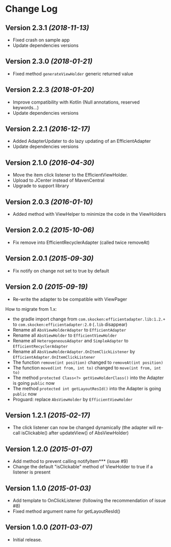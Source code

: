 Change Log
===============================================================================

Version 2.3.1 *(2018-11-13)*
----------------------------

 * Fixed crash on sample app
 * Update dependencies versions

Version 2.3.0 *(2018-01-21)*
----------------------------

 * Fixed method `generateViewHolder` generic returned value
 
Version 2.2.3 *(2018-01-20)*
----------------------------

 * Improve compatibility with Kotlin (Null annotations, reserved keywords…)
 * Update dependencies versions

Version 2.2.1 *(2016-12-17)*
----------------------------

 * Added AdapterUpdater to do lazy updating of an EfficientAdapter
 * Update dependencies versions

Version 2.1.0 *(2016-04-30)*
----------------------------

 * Move the item click listener to the EfficientViewHolder.
 * Upload to JCenter instead of MavenCentral
 * Upgrade to support library


Version 2.0.3 *(2016-01-10)*
----------------------------

 * Added method with ViewHelper to minimize the code in the ViewHolders

Version 2.0.2 *(2015-10-06)*
----------------------------

 * Fix remove into EfficientRecyclerAdapter (called twice removeAt)

Version 2.0.1 *(2015-09-30)*
----------------------------

 * Fix notify on change not set to true by default

Version 2.0 *(2015-09-19)*
----------------------------

 * Re-write the adapter to be compatible with ViewPager

How to migrate from 1.x:
- the gradle import change from `com.skocken:efficientadapter.lib:1.2.+`  to `com.skocken:efficientadapter:2.0` (`.lib` disappear)
- Rename all `AbsViewHolderAdapter` to `EfficientAdapter`
- Rename all `AbsViewHolder` to `EfficientViewHolder`
- Rename all `HeterogeneousAdapter` and `SimpleAdapter` to `EfficientRecyclerAdapter`
- Rename all `AbsViewHolderAdapter.OnItemClickListener` by `EfficientAdapter.OnItemClickListener`
- The function `remove(int position)` changed to `removeAt(int position)`
- The function `moved(int from, int to)` changed to `move(int from, int to)`
- The method `protected Class<?> getViewHolderClass()` into the Adapter is going `public` now
- The method `protected int getLayoutResId()` into the Adapter is going `public` now
- Proguard: replace `AbsViewHolder` by `EfficientViewHolder`




Version 1.2.1 *(2015-02-17)*
----------------------------

 * The click listener can now be changed dynamically (the adapter will re-call isClickable() after updateView() of AbsViewHolder)

Version 1.2.0 *(2015-01-07)*
----------------------------

 * Add method to prevent calling notifyItem*** (issue #9)
 * Change the default "isClickable" method of ViewHolder to true if a listener is present

Version 1.1.0 *(2015-01-03)*
----------------------------

 * Add template to OnClickListener (following the recommendation of issue #8)
 * Fixed method argument name for getLayoutResId()

Version 1.0.0 *(2011-03-07)*
----------------------------
 * Initial release.